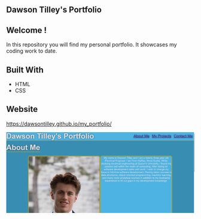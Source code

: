 ## Dawson Tilley's Portfolio

## Welcome ! 
 In this repository you will find my personal portfolio.  It showcases my coding work to date. 


## Built With
* HTML
* CSS

## Website
https://dawsontilley.github.io/my_portfolio/

![the website!](./assets/img/website-readme.PNG)
